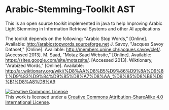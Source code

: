 # Arabic-Stemming-Toolkit AST
This is an open source toolkit implemented in java to help Improving Arabic Light Stemming in Information Retrieval Systems and other AI applications

The toolkit depends on the following:
"Arabic Stop Words," [Online]. Available: http://arabicstopwords.sourceforge.net
J. Savoy, "Jacques Savoy Dataset," [Online]. Available: http://members.unine.ch/jacques.savoy/clef/. [Accessed 2013].
M. Saad, "Motaz Saad Website," [Online]. Available: https://sites.google.com/site/motazsite/. [Accessed 2013].
Wiktionary, "Arabized Words," [Online]. Available: http://ar.wiktionary.org/wiki/%D8%AA%D8%B5%D9%86%D9%8A%D9%81:%D9%83%D9%84%D9%85%D8%A7%D8%AA_%D9%85%D8%B9%D8%B1%D8%A8%D8%A9




<a rel="license" href="http://creativecommons.org/licenses/by-sa/4.0/"><img alt="Creative Commons License" style="border-width:0" src="https://i.creativecommons.org/l/by-sa/4.0/88x31.png" /></a><br />This work is licensed under a <a rel="license" href="http://creativecommons.org/licenses/by-sa/4.0/">Creative Commons Attribution-ShareAlike 4.0 International License</a>.
